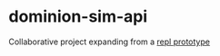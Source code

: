 # dominion-sim-api

Collaborative project expanding from a [repl prototype](https://replit.com/@mpaulweeks/DominionSim)
